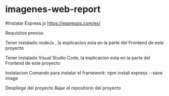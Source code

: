 # imagenes-web-report
#Instalar Express.js https://expressjs.com/es/

Requisitos previos

Tener instalado nodeJs , la explicacion esta en la parte del Frontend de este proyecto

Tener instalado Visual Studio Code, la explicacion esta en la parte del Frontend de este proyecto



Instalacion Comando para instalar el framework: npm install express --save image

Despliege del proyecto
Bajar el repositorio del proyecto
